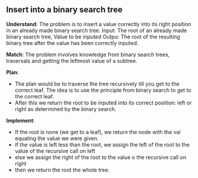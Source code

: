 ## Insert into a binary search tree
**Understand**:
The problem is to insert a value correctly into its right position in an already made binary search tree.
Input: The root of an already made binary search tree, Value to be inputed
Outpu: The root of the resulting binary tree after the value has been correctly inputed.

**Match**:
The problem involves knowledge from binary search trees, traversals and getting the leftmost value of a subtree.

**Plan**:
- The plan would be to traverse the tree recursively till you get to the correct leaf. The idea is to use the principle from binary search to get to the correct leaf.
- After this we return the root to be inputed into its correct position: left or right as determined by the binary search.

**Implement**:
- If the root is none (we get to a leaf), we return the node with the val equaling the value we were given.
- if the value is left less than the root, we assign the left of the root to the value of the recursive call on left
- else we assign the right of the root to the value o the recursive call on right
- then we return the root the whole tree.
